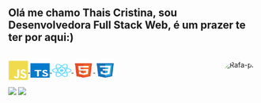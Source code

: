 ## Olá me chamo Thais Cristina, sou Desenvolvedora Full Stack Web, é um prazer te ter por aqui:)
<div align="center">
  <a href="https://github.com/thaiscrist">
 
</div>
<div style="display: inline_block"><br>
  <img align="center" alt="Thaiscrist" width="40" src="https://raw.githubusercontent.com/devicons/devicon/master/icons/javascript/javascript-plain.svg">
  <img align="center" alt="Thaiscrist" height="30" width="40" src="https://raw.githubusercontent.com/devicons/devicon/master/icons/typescript/typescript-plain.svg">
  <img align="center" alt="Rafa-React" height="30" width="40" src="https://raw.githubusercontent.com/devicons/devicon/master/icons/react/react-original.svg">
  <img align="center" alt="Rafa-HTML" height="30" width="40" src="https://raw.githubusercontent.com/devicons/devicon/master/icons/html5/html5-original.svg">
  <img align="center" alt="Rafa-CSS" height="30" width="40" src="https://raw.githubusercontent.com/devicons/devicon/master/icons/css3/css3-original.svg">
  <img align="right" alt="Rafa-pic" height="150" style="border-radius:50px;" src="https://instagram.fcwb3-1.fna.fbcdn.net/v/t51.2885-15/72424634_1014871672186362_912866133837115137_n.jpg?stp=dst-jpg_e35_p750x750_sh0.08&_nc_ht=instagram.fcwb3-1.fna.fbcdn.net&_nc_cat=106&_nc_ohc=4XttGorQXuIAX_qikZX&edm=AABBvjUBAAAA&ccb=7-4&oh=00_AT8olOm3ePOmpaJ5qYyqtp5S91CXOAFIjOEUuFXMctN8dg&oe=62271CFD&_nc_sid=83d603?width=676&height=676">
</div>
  

 
<div> 
  
  
  
  <a href="https://instagram.com/thaiscrist" target="_blank"><img src="https://img.shields.io/badge/-Instagram-%23E4405F?style=for-the-badge&logo=instagram&logoColor=white" target="_blank"></a>
  <a href = "mailto:cwbthais.l@gmail.com"><img src="https://img.shields.io/badge/-Gmail-%23333?style=for-the-badge&logo=gmail&logoColor=white" target="_blank"></a>
 
</div>
